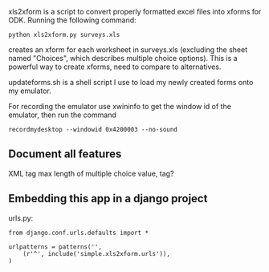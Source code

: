 xls2xform is a script to convert properly formatted excel files into
xforms for ODK. Running the following command:

    python xls2xform.py surveys.xls

creates an xform for each worksheet in surveys.xls (excluding the
sheet named "Choices", which describes multiple choice options). This
is a powerful way to create xforms, need to compare to alternatives.

updateforms.sh is a shell script I use to load my newly created forms
onto my emulator.

For recording the emulator use xwininfo to get the window id of the
emulator, then run the command

    recordmydesktop --windowid 0x4200003 --no-sound


Document all features
---------------------

XML tag
max length of multiple choice value, tag?


Embedding this app in a django project
--------------------------------------
urls.py:

    from django.conf.urls.defaults import *
    
    urlpatterns = patterns('',
        (r'^', include('simple.xls2xform.urls')),
    )

